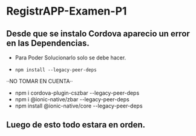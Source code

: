 # RegistrAPP-Examen-P1
 
## Desde que se instalo Cordova aparecio un error en las Dependencias.
* Para Poder Solucionarlo solo se debe hacer.

 * `npm install --legacy-peer-deps`








··NO TOMAR EN CUENTA··
* npm i cordova-plugin-cszbar --legacy-peer-deps
* npm i @ionic-native/zbar --legacy-peer-deps
* npm install @ionic-native/core --legacy-peer-deps


## Luego de esto todo estara en orden.
